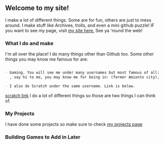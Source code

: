 ## Welcome to my site!

I make a lot of different things. Some are for fun, others are just to mess around. I make stuff like Archives, trolls, and even a mini github puzzle! IF you want to see my page, visit [my site here.](https://github.com/3L33tmakersUnited) See ya 'round the web!

### What I do and make

I'm all over the place! I do many things other than Github too. Some other things you may know me famous for are:

```markdown

- Gaming. You will see me under many usernames but most famous of all: Helloperson of Junon.io!If you played the game
  , say hi to me, you may know me for being in: (former Amionto city), IJA Base Defence, and more!

- I also do Scratch under the same username. Link is below. 

```

[scratch link](https://scratch.mit.edu/users/3L33tmakersUnited/)
I do a lot of different things so those are two things I can think of. 

### My Projects

I have done some projects so make sure to check [my projects page](https://github.com/3L33tmakersUnited?tab=repositories)

### Building Games to Add in Later 
